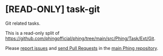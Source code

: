 # [READ-ONLY] task-git

Git related tasks.

This is a read-only split of https://github.com/phingofficial/phing/tree/main/src/Phing/Task/Ext/Git.

Please [report issues](https://github.com/phingofficial/phing/issues) and
[send Pull Requests](https://github.com/phingofficial/phing/pulls)
in the [main Phing repository](https://github.com/phingofficial/phing).
